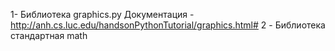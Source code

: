 1- Библиотека graphics.py Документация - http://anh.cs.luc.edu/handsonPythonTutorial/graphics.html#
2 - Библиотека стандартная math